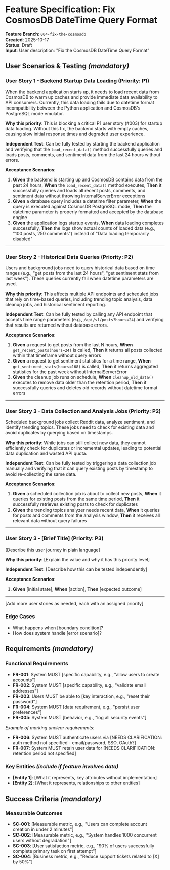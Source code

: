 # Feature Specification: Fix CosmosDB DateTime Query Format

**Feature Branch**: `004-fix-the-cosmosdb`  
**Created**: 2025-10-17  
**Status**: Draft  
**Input**: User description: "Fix the CosmosDB DateTime Query Format"

## User Scenarios & Testing *(mandatory)*

### User Story 1 - Backend Startup Data Loading (Priority: P1)

When the backend application starts up, it needs to load recent data from CosmosDB to warm up caches and provide immediate data availability to API consumers. Currently, this data loading fails due to datetime format incompatibility between the Python application and CosmosDB's PostgreSQL mode emulator.

**Why this priority**: This is blocking a critical P1 user story (#003) for startup data loading. Without this fix, the backend starts with empty caches, causing slow initial response times and degraded user experience.

**Independent Test**: Can be fully tested by starting the backend application and verifying that the `load_recent_data()` method successfully queries and loads posts, comments, and sentiment data from the last 24 hours without errors.

**Acceptance Scenarios**:

1. **Given** the backend is starting up and CosmosDB contains data from the past 24 hours, **When** the `load_recent_data()` method executes, **Then** it successfully queries and loads all recent posts, comments, and sentiment data without throwing InternalServerError exceptions
2. **Given** a database query includes a datetime filter parameter, **When** the query is executed against CosmosDB PostgreSQL mode, **Then** the datetime parameter is properly formatted and accepted by the database engine
3. **Given** the application logs startup events, **When** data loading completes successfully, **Then** the logs show actual counts of loaded data (e.g., "100 posts, 250 comments") instead of "Data loading temporarily disabled"

---

### User Story 2 - Historical Data Queries (Priority: P2)

Users and background jobs need to query historical data based on time ranges (e.g., "get posts from the last 24 hours", "get sentiment stats from last week"). These queries currently fail when datetime parameters are used.

**Why this priority**: This affects multiple API endpoints and scheduled jobs that rely on time-based queries, including trending topic analysis, data cleanup jobs, and historical sentiment reporting.

**Independent Test**: Can be fully tested by calling any API endpoint that accepts time range parameters (e.g., `/api/v1/posts?hours=24`) and verifying that results are returned without database errors.

**Acceptance Scenarios**:

1. **Given** a request to get posts from the last N hours, **When** `get_recent_posts(hours=24)` is called, **Then** it returns all posts collected within that timeframe without query errors
2. **Given** a request to get sentiment statistics for a time range, **When** `get_sentiment_stats(hours=168)` is called, **Then** it returns aggregated statistics for the past week without InternalServerError
3. **Given** the cleanup job runs on schedule, **When** `cleanup_old_data()` executes to remove data older than the retention period, **Then** it successfully queries and deletes old records without datetime format errors

---

### User Story 3 - Data Collection and Analysis Jobs (Priority: P2)

Scheduled background jobs collect Reddit data, analyze sentiment, and identify trending topics. These jobs need to check for existing data and avoid duplicates by querying based on timestamps.

**Why this priority**: While jobs can still collect new data, they cannot efficiently check for duplicates or incremental updates, leading to potential data duplication and wasted API quota.

**Independent Test**: Can be fully tested by triggering a data collection job manually and verifying that it can query existing posts by timestamp to avoid re-collecting the same data.

**Acceptance Scenarios**:

1. **Given** a scheduled collection job is about to collect new posts, **When** it queries for existing posts from the same time period, **Then** it successfully retrieves existing posts to check for duplicates
2. **Given** the trending topics analyzer needs recent data, **When** it queries for posts and comments from the analysis window, **Then** it receives all relevant data without query failures

---

### User Story 3 - [Brief Title] (Priority: P3)

[Describe this user journey in plain language]

**Why this priority**: [Explain the value and why it has this priority level]

**Independent Test**: [Describe how this can be tested independently]

**Acceptance Scenarios**:

1. **Given** [initial state], **When** [action], **Then** [expected outcome]

---

[Add more user stories as needed, each with an assigned priority]

### Edge Cases

<!--
  ACTION REQUIRED: The content in this section represents placeholders.
  Fill them out with the right edge cases.
-->

- What happens when [boundary condition]?
- How does system handle [error scenario]?

## Requirements *(mandatory)*

<!--
  ACTION REQUIRED: The content in this section represents placeholders.
  Fill them out with the right functional requirements.
-->

### Functional Requirements

- **FR-001**: System MUST [specific capability, e.g., "allow users to create accounts"]
- **FR-002**: System MUST [specific capability, e.g., "validate email addresses"]  
- **FR-003**: Users MUST be able to [key interaction, e.g., "reset their password"]
- **FR-004**: System MUST [data requirement, e.g., "persist user preferences"]
- **FR-005**: System MUST [behavior, e.g., "log all security events"]

*Example of marking unclear requirements:*

- **FR-006**: System MUST authenticate users via [NEEDS CLARIFICATION: auth method not specified - email/password, SSO, OAuth?]
- **FR-007**: System MUST retain user data for [NEEDS CLARIFICATION: retention period not specified]

### Key Entities *(include if feature involves data)*

- **[Entity 1]**: [What it represents, key attributes without implementation]
- **[Entity 2]**: [What it represents, relationships to other entities]

## Success Criteria *(mandatory)*

<!--
  ACTION REQUIRED: Define measurable success criteria.
  These must be technology-agnostic and measurable.
-->

### Measurable Outcomes

- **SC-001**: [Measurable metric, e.g., "Users can complete account creation in under 2 minutes"]
- **SC-002**: [Measurable metric, e.g., "System handles 1000 concurrent users without degradation"]
- **SC-003**: [User satisfaction metric, e.g., "90% of users successfully complete primary task on first attempt"]
- **SC-004**: [Business metric, e.g., "Reduce support tickets related to [X] by 50%"]
